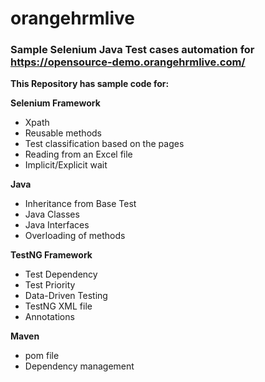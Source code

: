 # orangehrmlive
### Sample Selenium Java Test cases automation for https://opensource-demo.orangehrmlive.com/

**This Repository has sample code for:**
    
**Selenium Framework**
* Xpath
* Reusable methods
* Test classification based on the pages
* Reading from an Excel file
* Implicit/Explicit wait

**Java**
* Inheritance from Base Test
* Java Classes
* Java Interfaces
* Overloading of methods

**TestNG Framework**
* Test Dependency
* Test Priority
* Data-Driven Testing
* TestNG XML file
* Annotations

**Maven**
* pom file
* Dependency management
